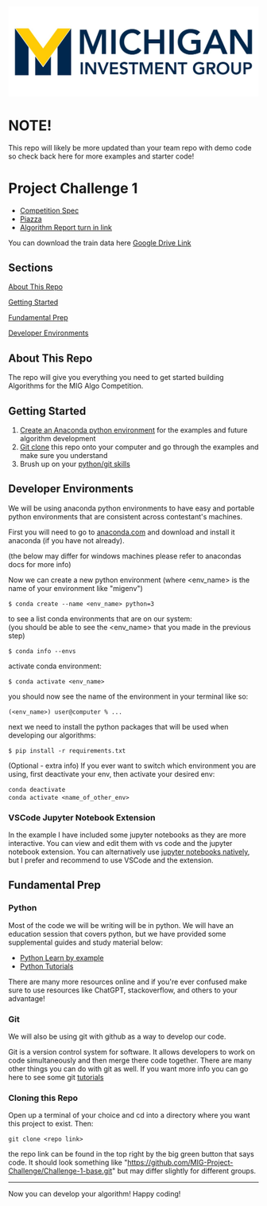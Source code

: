 <div align="center">
    <a href="https://www.michiganinvestmentgroup.com/"><img src="./media/logo.jpeg"></a>
</div>

# NOTE!
This repo will likely be more updated than your team repo with demo code so check back here for more examples and starter code!

# Project Challenge 1

- [Competition Spec](https://docs.google.com/document/d/1aBTDQckRDnt5PEU_qzmjxsmGURQZOdF2RPsreJY_voY/edit?usp=sharing)
- [Piazza](https://piazza.com/umich/fall2023/mig101)
- [Algorithm Report turn in link](https://forms.gle/Ac4UJxsYPdErdtdC7)

You can download the train data here [Google Drive Link](https://drive.google.com/file/d/1B9IwUkGqZ3pmXCfJEjLSzid7MiNTLygZ/view?usp=sharing)
## Sections
[About This Repo](#about)

[Getting Started](#getting-started)

[Fundamental Prep](#fundamental-prep)

[Developer Environments](#developer-environments)


## <a name="about"></a>About This Repo
The repo will give you everything you need to get started building Algorithms for the MIG Algo Competition.

## <a name="getting-started"></a>Getting Started

1. [Create an Anaconda python environment](#developer-environments) for the examples and future algorithm development
2. [Git clone](#cloning-this-repo) this repo onto your computer and go through the examples and make sure you understand
3. Brush up on your [python/git skills](#fundamental-prep)

## <a name="developer-environments"></a>Developer Environments

We will be using anaconda python environments to have easy and portable python environments that are consistent across contestant's machines.

First you will need to go to [anaconda.com](https://www.anaconda.com/download) and download and install it anaconda (if you have not already).

(the below may differ for windows machines please refer to anacondas docs for more info)

Now we can create a new python environment (where <env_name> is the name of your environment like "migenv")
```
$ conda create --name <env_name> python=3
```

to see a list conda environments that are on our system:
<br>(you should be able to see the <env_name> that you made in the previous step)
```
$ conda info --envs
```

activate conda environment:
```
$ conda activate <env_name>
```

you should now see the name of the environment in your terminal like so:
```
(<env_name>) user@computer % ...
```

next we need to install the python packages that will be used when developing our algorithms:
```
$ pip install -r requirements.txt
```

(Optional - extra info)
If you ever want to switch which environment you are using, first deactivate your env, then activate your desired env:
```
conda deactivate
conda activate <name_of_other_env>
```

### VSCode Jupyter Notebook Extension
In the example I have included some jupyter notebooks as they are more interactive. You can view and edit them with vs code and the jupyter notebook extension. You can alternatively use [jupyter notebooks natively](https://jupyter.org/), but I prefer and recommend to use VSCode and the extension.

## <a name="fundamental-prep"></a>Fundamental Prep

### Python
Most of the code we will be writing will be in python. We will have an education session that covers python, but we have provided some supplemental guides and study material below:
- [Python Learn by example](https://python-by-examples.readthedocs.io/en/latest/)
- [Python Tutorials](https://www.learnpython.org/en/Hello%2C_World%21)

There are many more resources online and if you're ever confused make sure to use resources like ChatGPT, stackoverflow, and others to your advantage!

### <a name="git"></a>Git
We will also be using git with github as a way to develop our code. 

Git is a version control system for software. It allows developers to work on code simultaneously and then merge there code together. There are many other things you can do with git as well. If you want more info you can go here to see some git [tutorials](https://www.w3schools.com/git/git_intro.asp?remote=github)

### <a name="cloning-this-repo"></a>Cloning this Repo

Open up a terminal of your choice and cd into a directory where you want this project to exist. Then:
```
git clone <repo link>
```

the repo link can be found in the top right by the big green button that says code. It should look something like "https://github.com/MIG-Project-Challenge/Challenge-1-base.git" but may differ slightly for different groups. 

---

Now you can develop your algorithm! Happy coding!
